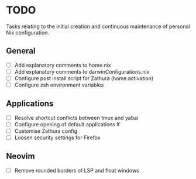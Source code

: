 # TODO

Tasks relating to the initial creation and continuous maintenance of personal Nix configuration.

## General

- [ ] Add explanatory comments to home.nix
- [ ] Add explanatory comments to darwinConfigurations.nix
- [ ] Configure post install script for Zathura (home.activation)
- [ ] Configure zsh environment variables

## Applications

- [ ] Resolve shortcut conflicts between tmux and yabai
- [ ] Configure opening of default applications lf
- [ ] Customise Zathura config
- [ ] Loosen security settings for Firefox

## Neovim

- [ ] Remove rounded borders of LSP and float windows
 
